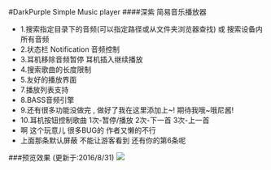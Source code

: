 #DarkPurple Simple Music player
####深紫 简易音乐播放器

- 1.搜索指定目录下的音频(可以指定路径或从文件夹浏览器查找) 或 搜索设备内所有音频
- 2.状态栏 Notification 音频控制
- 3.耳机移除音频暂停  耳机插入继续播放
- 4.搜索歌曲的长度限制
- 5.友好的播放界面
- 7.播放列表支持
- 8.BASS音频引擎
- 9.还有很多功能没做完 , 做好了我在这里添加上~!  期待我哦~哦尼酱!
- 10.耳机按钮控制歌曲  1次-暂停/播放  2次-下一首  3次-上一首
- 啊 这个玩意儿 很多BUG的  作者又懒的不行
- 上面那条默认屏蔽 不能让游客看到 还有你的第6条呢

###预览效果 (更新于:2016/8/31)
![](https://github.com/ocwvar/DarkPurple/blob/master/preview.gif)


